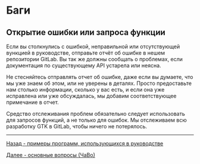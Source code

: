 # Баги

## Открытие ошибки или запроса функции

Если вы столкнулись с ошибкой, неправильной или отсутствующей вункцией в руководстве, отправьте отчёт об ошибке в нешем репозитории GitLab. Вы так же должны сообщать о проблемах, если документация по существующему API устарела или неясна.

Не стесняйтесь отправлять отчет об ошибке, даже если вы думаете, что мы уже знаем об этом, или не уверены в деталях. Просто предоставьте нам столько информации, сколько у вас есть, и если она уже исправлена или уже обсуждалась, мы добавим соответствующее примечание в отчет.

Средство отслеживания проблем обязательно следует использовать для запросов функций, а не только для ошибок. Мы отслеживаем всю разработку GTK в GitLab, чтобы ничего не потерялось. 

***

[Назад - примеры программ, использующихся в руководстве](programs.md)

[Далее - основные вопросы (ЧаВо)](faq.md)
